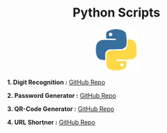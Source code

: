 <h1 align="center">Python Scripts</h1> 

<p align="center">
<img src="Img/Logo.gif" width="100px" height="100px">
</p>

**1. Digit Recognition :** [GitHub Repo][repo1]

**2. Password Generator :** [GitHub Repo][repo2]

**3. QR-Code Generator :** [GitHub Repo][repo3]

**4. URL Shortner   :** [GitHub Repo][repo4]

[repo1]: https://github.com/gkrockz/Digit-Recognition
[repo2]: https://github.com/gkrockz/Password-Generator
[repo3]: https://github.com/gkrockz/QRCode-Generator
[repo4]: https://github.com/gkrockz/URL-Shortner
